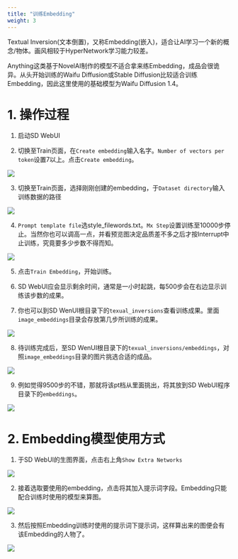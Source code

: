 ```yaml
---
title: "训练Embedding"
weight: 3
---
```


Textual Inversion(文本倒置)，又称Embedding(嵌入)，适合让AI学习一个新的概念/物体。画风相较于HyperNetwork学习能力较差。

Anything这类基于NovelAI制作的模型不适合拿来练Embedding，成品会很诡异。从头开始训练的Waifu Diffusion或Stable Diffusion比较适合训练Embedding，因此这里使用的基础模型为Waifu Diffusion 1.4。


# 1. 操作过程

1. 启动SD WebUI

2. 切换至Train页面，在`Create embedding`输入名字。`Number of vectors per token`设置7以上。点击`Create embedding`。

![](../../../images/embedding-1.webp)

3. 切换至Train页面，选择刚刚创建的embedding，于`Dataset directory`输入训练数据的路径

![](../../../images/embedding-2.webp)

4. `Prompt template file`选style_filewords.txt。`Mx Step`设置训练至10000步停止。当然你也可以调高一点，并看预览图决定品质差不多之后才按Interrupt中止训练，究竟要多少步数不得而知。

![](../../../images/embedding-3.webp)

5. 点击`Train Embedding`，开始训练。

6. SD WebUI应会显示剩余时间，通常是一小时起跳，每500步会在右边显示训练该步数的成果。

7. 你也可以到SD WenUI根目录下的`texual_inversions`查看训练成果。里面`image_embeddings`目录会存放第几步所训练的成果。

![](../../../images/embedding-4.webp)

8. 待训练完成后，至SD WenUI根目录下的`texual_inversions/embeddings`，对照`image_embeddings`目录的图片挑选合适的成品。

![](../../../images/embedding-5.webp)

9. 例如觉得9500步的不错，那就将该pt档从里面挑出，将其放到SD WebUI程序目录下的`embeddings`。

![](../../../images/embedding-6.webp)


# 2. Embedding模型使用方式

1. 于SD WebUI的生图界面，点击右上角`Show Extra Networks`

![](../../../images/embedding-7.webp)

2. 接着选取要使用的embedding，点击将其加入提示词字段。Embedding只能配合训练时使用的模型来算图。

![](../../../images/embedding-8.webp)

3. 然后按照Embedding训练时使用的提示词下提示词，这样算出来的图便会有该Embedding的人物了。

![](../../../images/embedding-9.webp)

